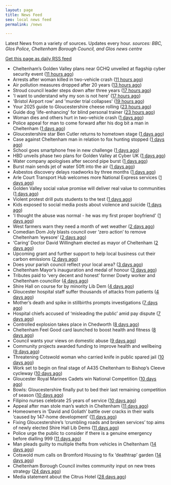 ```yaml
---
layout: page
title: News Feed
seo: local news feed
permalink: /news

---
```


Latest News from a variety of sources. Updates every hour.
_sources: BBC, Glos Police, Cheltenham Borough Council, and Glos news centre_

[Get this page as daily RSS feed](/daily.rss)

<!-- news_marker starts -->
- Cheltenham’s Golden Valley plans near GCHQ unveiled at flagship cyber security event ([11 hours ago](https://gloucesternewscentre.co.uk/cheltenhams-golden-valley-plans-near-gchq-unveiled-at-flagship-cyber-security-event/))
- Arrests after woman killed in two-vehicle crash ([11 hours ago](https://www.bbc.com/news/articles/cz0dl0g9zxjo))
- Air pollution measures dropped after 20 years ([13 hours ago](https://www.bbc.com/news/articles/c7v7d4091gro))
- Stroud council leader steps down after three years ([17 hours ago](https://www.bbc.com/news/articles/c9dq58pzel5o))
- 'I want to understand why my son is not here' ([17 hours ago](https://www.bbc.com/news/articles/c5yk7z7k4dyo))
- 'Bristol Airport row' and 'murder trial collapses' ([19 hours ago](https://www.bbc.com/news/articles/c93lq257pd5o))
- Your 2025 guide to Gloucestershire cheese rolling ([23 hours ago](https://www.bbc.com/news/articles/c230jj5m1yro))
- Guide dog 'life-enhancing' for blind personal trainer ([23 hours ago](https://www.bbc.com/news/articles/cwy3j8evxg2o))
- Woman dies and others hurt in two-vehicle crash ([1 days ago](https://www.bbc.com/news/articles/cp3qjdll89jo))
- Police appeal for man to come forward after his dog bit a man in Cheltenham ([1 days ago](https://gloucesternewscentre.co.uk/police-appeal-for-man-to-come-forward-after-his-dog-bit-a-man-in-cheltenham/))
- Gloucestershire star Ben Cutler returns to hometown stage ([1 days ago](https://gloucesternewscentre.co.uk/gloucestershire-star-ben-cutler-returns-to-hometown-stage/))
- Case against Cheltenham man in relation to fox hunting stopped ([1 days ago](https://gloucesternewscentre.co.uk/case-against-cheltenham-man-in-relation-to-fox-hunting-stopped/))
- School goes smartphone free in new challenge ([1 days ago](https://www.bbc.com/news/articles/cwy388p033eo))
- HBD unveils phase two plans for Golden Valley at Cyber UK ([1 days ago](https://www.cheltenham.gov.uk/news/article/3012/hbd_unveils_phase_two_plans_for_golden_valley_at_cyber_uk))
- Water company apologises after second pipe burst ([1 days ago](https://www.bbc.com/news/articles/cn0g1jygjq1o))
- Burst main sends jet of water 50ft into the air ([1 days ago](https://www.bbc.com/news/articles/cd620lyqqnqo))
- Asbestos discovery delays roadworks by three months ([1 days ago](https://www.bbc.com/news/articles/c0j7158dyevo))
- Arle Court Transport Hub welcomes more National Express services ([1 days ago](https://gloucesternewscentre.co.uk/arle-court-transport-hub-welcomes-more-national-express-services/))
- Golden Valley social value promise will deliver real value to communities ([1 days ago](https://www.cheltenham.gov.uk/news/article/3011/golden_valley_social_value_promise_will_deliver_real_value_to_communities))
- Violent protest drill puts students to the test ([1 days ago](https://www.bbc.com/news/articles/cp92nl2yne8o))
- Kids exposed to social media posts about violence and suicide ([1 days ago](https://www.bbc.com/news/articles/c0r1gpr0ezwo))
- 'I thought the abuse was normal - he was my first proper boyfriend' ([1 days ago](https://www.bbc.com/news/articles/czj47g8kkm9o))
- West farmers warn they need a month of wet weather ([2 days ago](https://www.bbc.com/news/articles/c331dj5x2kpo))
- Comedian Dom Joly blasts council over ‘zero action’ to remove Cheltenham ‘eyesore’ ([2 days ago](https://gloucesternewscentre.co.uk/comedian-dom-joly-blasts-council-over-zero-action-to-remove-cheltenham-eyesore/))
- ‘Caring’ Doctor David Willingham elected as mayor of Cheltenham ([2 days ago](https://gloucesternewscentre.co.uk/caring-doctor-david-willingham-elected-as-mayor-of-cheltenham/))
- Upcoming grant and further support to help local business cut their carbon emissions ([2 days ago](https://www.cheltenham.gov.uk/news/article/3010/upcoming_grant_and_further_support_to_help_local_business_cut_their_carbon_emissions))
- Does your parish council reflect your local area? ([3 days ago](https://www.cheltenham.gov.uk/news/article/3009/does_your_parish_council_reflect_your_local_area))
- Cheltenham Mayor’s inauguration and medal of honour ([3 days ago](https://www.cheltenham.gov.uk/news/article/3008/cheltenham_mayors_inauguration_and_medal_of_honour))
- Tributes paid to ‘very decent and honest’ former Dowty worker and Cheltenham councillor ([4 days ago](https://gloucesternewscentre.co.uk/tributes-paid-to-very-decent-and-honest-former-dowty-worker-and-cheltenham-councillor/))
- Shire Hall on course for by minority Lib Dem ([4 days ago](https://gloucesternewscentre.co.uk/shire-hall-on-course-for-by-minority-lib-dem/))
- Gloucester hospital staff suffer thousands of attacks from patients ([4 days ago](https://gloucesternewscentre.co.uk/gloucester-hospital-staff-suffer-thousands-of-attacks-from-patients/))
- Mother’s death and spike in stillbirths prompts investigations ([7 days ago](https://gloucesternewscentre.co.uk/mothers-death-and-spike-in-stillbirths-prompts-investigations/))
- Hospital chiefs accused of ‘misleading the public’ amid pay dispute ([7 days ago](https://gloucesternewscentre.co.uk/hospital-chiefs-accused-of-misleading-the-public-amid-pay-dispute/))
- Controlled explosion takes place in Chedworth ([8 days ago](https://gloucesternewscentre.co.uk/controlled-explosion-takes-place-in-chedworth/))
- Cheltenham Feel Good card launched to boost health and fitness ([8 days ago](https://www.cheltenham.gov.uk/news/article/3007/cheltenham_feel_good_card_launched_to_boost_health_and_fitness))
- Council wants your views on domestic abuse ([9 days ago](https://gloucesternewscentre.co.uk/council-wants-your-views-on-domestic-abuse/))
- Community projects awarded funding to improve health and wellbeing ([9 days ago](https://www.cheltenham.gov.uk/news/article/3006/community_projects_awarded_funding_to_improve_health_and_wellbeing))
- Threatening Cotswold woman who carried knife in public spared jail ([10 days ago](https://gloucesternewscentre.co.uk/threatening-cotswold-woman-who-carried-knife-in-public-spared-jail/))
- Work set to begin on final stage of A435 Cheltenham to Bishop’s Cleeve cycleway ([10 days ago](https://gloucesternewscentre.co.uk/work-set-to-begin-on-final-stage-of-a435-cheltenham-to-bishops-cleeve-cycleway/))
- Gloucester Royal Marines Cadets win National Competition ([10 days ago](https://gloucesternewscentre.co.uk/gloucester-royal-marines-cadets-win-national-competition/))
- Bowls: Gloucestershire finally put to bed their last remaining competition of season ([10 days ago](https://gloucesternewscentre.co.uk/bowls-gloucestershire-finally-put-to-bed-their-last-remaining-competition-of-season/))
- Filipino nurses celebrate 25 years of service ([10 days ago](https://gloucesternewscentre.co.uk/filipino-nurses-celebrate-25-years-of-service/))
- Appeal after man stole man’s watch in Cheltenham ([11 days ago](https://gloucesternewscentre.co.uk/appeal-after-man-stole-mans-watch-in-cheltenham/))
- Homeowners in ‘David and Goliath’ battle over cracks in their walls ’caused by 147-home development’ ([11 days ago](https://gloucesternewscentre.co.uk/homeowners-in-david-and-goliath-battle-over-cracks-in-their-walls-caused-by-147-home-development/))
- Fixing Gloucestershire’s ‘crumbling roads and broken services’ top aims of newly elected Shire Hall Lib Dems ([11 days ago](https://gloucesternewscentre.co.uk/fixing-gloucestershires-crumbling-roads-and-broken-services-top-aims-of-newly-elected-shire-hall-lib-dems/))
- Police urge the public to consider if there is a genuine emergency before dialling 999 ([11 days ago](https://gloucesternewscentre.co.uk/police-urge-the-public-to-consider-if-there-is-a-genuine-emergency-before-dialling-999/))
- Man pleads guilty to multiple thefts from vehicles in Cheltenham ([14 days ago](https://gloucesternewscentre.co.uk/man-pleads-guilty-to-multiple-thefts-from-vehicles-in-cheltenham/))
- Cotswold mum calls on Bromford Housing to fix ‘deathtrap’ garden ([14 days ago](https://gloucesternewscentre.co.uk/cotswold-mum-calls-on-bromford-housing-to-fix-deathtrap-garden/))
- Cheltenham Borough Council invites community input on new trees strategy ([24 days ago](https://www.cheltenham.gov.uk/news/article/3005/cheltenham_borough_council_invites_community_input_on_new_trees_strategy))
- Media statement about the Citrus Hotel ([28 days ago](https://www.cheltenham.gov.uk/news/article/3004/media_statement_about_the_citrus_hotel))

<!-- news_marker ends -->
